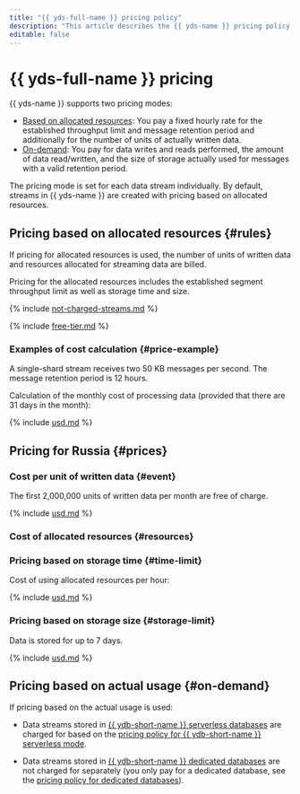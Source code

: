 ```yaml
---
title: "{{ yds-full-name }} pricing policy"
description: "This article describes the {{ yds-name }} pricing policy."
editable: false
---
```


# {{ yds-full-name }} pricing



{{ yds-name }} supports two pricing modes:

* [Based on allocated resources](#rules): You pay a fixed hourly rate for the established throughput limit and message retention period and additionally for the number of units of actually written data.
* [On-demand](#on-demand): You pay for data writes and reads performed, the amount of data read/written, and the size of storage actually used for messages with a valid retention period.

The pricing mode is set for each data stream individually. By default, streams in {{ yds-name }} are created with pricing based on allocated resources.

## Pricing based on allocated resources {#rules}

If pricing for allocated resources is used, the number of units of written data and resources allocated for streaming data are billed.

Pricing for the allocated resources includes the established segment throughput limit as well as storage time and size.

{% include [not-charged-streams.md](../_includes/pricing/price-formula/not-charged-streams.md) %}

{% include [free-tier.md](../_includes/pricing/price-formula/free-tier.md) %}

### Examples of cost calculation {#price-example}

A single-shard stream receives two 50 KB messages per second. The message retention period is 12 hours.

Calculation of the monthly cost of processing data (provided that there are 31 days in the month):



{% include [usd.md](../_pricing/data-streams/usd-example.md) %}


## Pricing for Russia {#prices}


### Cost per unit of written data {#event}

The first 2,000,000 units of written data per month are free of charge.



{% include [usd.md](../_pricing/data-streams/usd-event.md) %}


### Cost of allocated resources {#resources}

### Pricing based on storage time {#time-limit}

Cost of using allocated resources per hour:



{% include [usd.md](../_pricing/data-streams/usd-resources.md) %}


### Pricing based on storage size {#storage-limit}

Data is stored for up to 7 days.



{% include [usd.md](../_pricing/data-streams/usd-resources-storage-limit.md) %}


## Pricing based on actual usage {#on-demand}

If pricing based on the actual usage is used:
* Data streams stored in [{{ ydb-short-name }} serverless databases](../ydb/concepts/serverless-and-dedicated.md#serverless) are charged for based on the [pricing policy for {{ ydb-short-name }} serverless mode](../ydb/pricing/serverless.md).

* Data streams stored in [{{ ydb-short-name }} dedicated databases](../ydb/concepts/serverless-and-dedicated.md#dedicated) are not charged for separately (you only pay for a dedicated database, see the [pricing policy for dedicated databases](../ydb/pricing/dedicated.md)).
